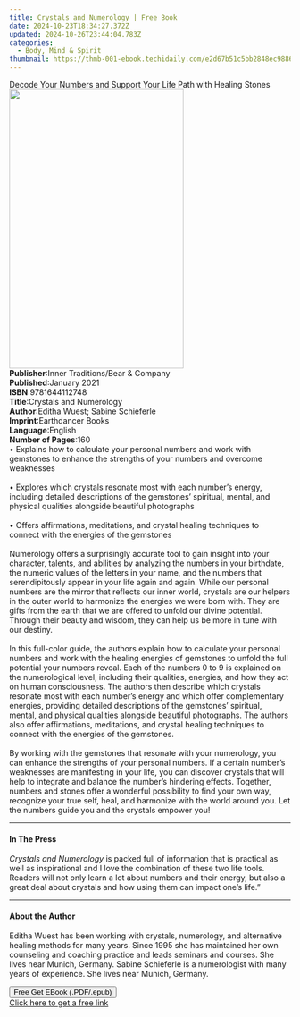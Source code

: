 ```yaml
---
title: Crystals and Numerology | Free Book
date: 2024-10-23T18:34:27.372Z
updated: 2024-10-26T23:44:04.783Z
categories:
  - Body, Mind & Spirit
thumbnail: https://thmb-001-ebook.techidaily.com/e2d67b51c5bb2848ec9886eec0f97c65a1c64be5ee7e949954622d27de01098d.jpg
---
```

<main id="book-container">
  <div class="flex flex-col">
    <div class="book-brief flex-1 py-6 px-4 sm:p-6 md:py-10 md:px-8">
      <!-- brief-->
      <div class="book-brief-main">
        Decode Your Numbers and Support Your Life Path with Healing Stones
      </div>
    </div>
    <div
      class="book-meta-info flex-1 grid gap-4 col-start-1 col-end-3 row-start-1 sm:mb-6 sm:grid-cols-4 lg:gap-6 lg:col-start-2 lg:row-end-6 lg:row-span-6 lg:mb-0"
    >
      <div
        class="book-meta-info-left place-content-center mt-4 p-4 text-sm leading-6 col-start-2 col-span-2 dark:text-slate-400"
      >
        <img
          class="w-full h-500 object-cover rounded-lg sm:h-255 sm:col-span-2 lg:col-span-full"
          src="https://img-001-ebook.techidaily.com/bac516b87d4be44567a5368743069588fa34b6b8b17678b492c3e5dfd0743a46.jpg"
          alt=""
          width="312"
          height="500"
        />
      </div>
      <div
        class="book-meta-info-right mt-2 col-start-1 row-start-2 col-span-3 self-center"
      >
        <!-- meta data  -->
        <div class="flex flex-col px-4 md:px-8">
          <div class="flex-1">
            <strong>Publisher</strong>:<span class="px-2"
              >Inner Traditions/Bear &amp; Company</span
            >
          </div>
          <div class="flex-1">
            <strong>Published</strong>:<span class="px-2">January 2021</span>
          </div>
          <div class="flex-1">
            <strong>ISBN</strong>:<span class="px-2">9781644112748</span>
          </div>
          <div class="flex-1">
            <strong>Title</strong>:<span class="px-2"
              >Crystals and Numerology</span
            >
          </div>
          <div class="flex-1">
            <strong>Author</strong>:<span class="px-2"
              >Editha Wuest; Sabine Schieferle</span
            >
          </div>
          <div class="flex-1">
            <strong>Imprint</strong>:<span class="px-2">Earthdancer Books</span>
          </div>
          <div class="flex-1">
            <strong>Language</strong>:<span class="px-2">English</span>
          </div>
          <div class="flex-1">
            <strong>Number of Pages</strong>:<span class="px-2">160</span>
          </div>
        </div>
      </div>
    </div>
    <div class="book-description flex-1 py-6 px-4 sm:p-6 md:py-10 md:px-8">
      <div class="book-description-main">
        <div accordion-content="" id="description">
          • Explains how to calculate your personal numbers and work with
          gemstones to enhance the strengths of your numbers and overcome
          weaknesses <br /><br />• Explores which crystals resonate most with
          each number’s energy, including detailed descriptions of the
          gemstones’ spiritual, mental, and physical qualities alongside
          beautiful photographs <br /><br />• Offers affirmations, meditations,
          and crystal healing techniques to connect with the energies of the
          gemstones <br /><br />Numerology offers a surprisingly accurate tool
          to gain insight into your character, talents, and abilities by
          analyzing the numbers in your birthdate, the numeric values of the
          letters in your name, and the numbers that serendipitously appear in
          your life again and again. While our personal numbers are the mirror
          that reflects our inner world, crystals are our helpers in the outer
          world to harmonize the energies we were born with. They are gifts from
          the earth that we are offered to unfold our divine potential. Through
          their beauty and wisdom, they can help us be more in tune with our
          destiny. <br /><br />In this full-color guide, the authors explain how
          to calculate your personal numbers and work with the healing energies
          of gemstones to unfold the full potential your numbers reveal. Each of
          the numbers 0 to 9 is explained on the numerological level, including
          their qualities, energies, and how they act on human consciousness.
          The authors then describe which crystals resonate most with each
          number’s energy and which offer complementary energies, providing
          detailed descriptions of the gemstones’ spiritual, mental, and
          physical qualities alongside beautiful photographs. The authors also
          offer affirmations, meditations, and crystal healing techniques to
          connect with the energies of the gemstones. <br /><br />By working
          with the gemstones that resonate with your numerology, you can enhance
          the strengths of your personal numbers. If a certain number’s
          weaknesses are manifesting in your life, you can discover crystals
          that will help to integrate and balance the number’s hindering
          effects. Together, numbers and stones offer a wonderful possibility to
          find your own way, recognize your true self, heal, and harmonize with
          the world around you. Let the numbers guide you and the crystals
          empower you!
        </div>
        <div class="accordion-fader"></div>
      </div>
    </div>
    <div class="book-excerpts flex-1 py-6 px-4 sm:p-6 md:py-10 md:px-8">
      <!-- excerpts-->
      <div class="book-excerpts-main">
        <hr />
        <h4 class="placeholder placeholder-heading">
          <span>In The Press</span>
        </h4>
        <p>
          <i>Crystals and Numerology</i> is packed full of information that is
          practical as well as inspirational and I love the combination of these
          two life tools. Readers will not only learn a lot about numbers and
          their energy, but also a great deal about crystals and how using them
          can impact one’s life.”
        </p>
      </div>
    </div>
    <div class="book-about-author flex-1 py-6 px-4 sm:p-6 md:py-10 md:px-8">
      <!-- about author-->
      <div class="book-main-author-main">
        <hr />
        <h4 class="placeholder placeholder-heading">
          <span>About the Author</span>
        </h4>
        <p>
          Editha Wuest has been working with crystals, numerology, and
          alternative healing methods for many years. Since 1995 she has
          maintained her own counseling and coaching practice and leads seminars
          and courses. She lives near Munich, Germany. Sabine Schieferle is a
          numerologist with many years of experience. She lives near Munich,
          Germany.
        </p>
      </div>
    </div>
    <div class="book-free-get flex-1 py-6 px-4 sm:p-6 md:py-10 md:px-8">
      <button
        id="btn-free-get"
        class="bg-blue-500 hover:bg-blue-700 text-white font-bold py-2 px-4 rounded"
      >
        Free Get EBook (.PDF/.epub)
      </button>
      <div id="countdown-display" class="px-2 text-lg mt-2"></div>
      <a
        id="free-link"
        class="hidden bg-blue-500 hover:bg-blue-700 text-white font-bold py-2 px-4 rounded"
        href="https://www.ebooks.com/en-us/book/210133189/crystals-and-numerology/editha-wuest/"
        target="_blank"
        >Click here to get a free link</a
      >
    </div>
    <script>
      let countdownTime = 0;
      let countdownInterval = null;
      document
        .getElementById('btn-free-get')
        .addEventListener('click', startCountdown);
      function startCountdown() {
        countdownTime = new Date().getTime() + 60000 * 3;
        countdownInterval = setInterval(updateCountdown, 1000);
        document.getElementById('btn-free-get').disabled = true;
        document
          .getElementById('btn-free-get')
          .classList.add('bg-gray-500', 'cursor-not-allowed');
      }
      function updateCountdown() {
        let currentTime = new Date().getTime();
        let timeLeft = countdownTime - currentTime;
        let secondsLeft = Math.floor(timeLeft / 1000);
        document.getElementById('countdown-display').innerHTML =
          `Remaining time: ${secondsLeft} seconds.`;
        if (secondsLeft <= 0) {
          clearInterval(countdownInterval);
          document.getElementById('btn-free-get').classList.add('hidden');
          document.getElementById('free-link').classList.remove('hidden');
          document.getElementById('countdown-display').innerHTML = '';
        }
      }
    </script>
  </div>
</main>

<ins class="adsbygoogle"
      style="display:block"
      data-ad-client="ca-pub-7571918770474297"
      data-ad-slot="8358498916"
      data-ad-format="auto"
      data-full-width-responsive="true"></ins>
    